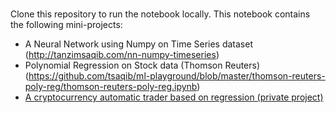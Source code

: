 # 

Clone this repository to run the notebook locally. This notebook contains the following mini-projects:

- A Neural Network using Numpy on Time Series dataset (http://tanzimsaqib.com/nn-numpy-timeseries)
- Polynomial Regression on Stock data (Thomson Reuters) (https://github.com/tsaqib/ml-playground/blob/master/thomson-reuters-poly-reg/thomson-reuters-poly-reg.ipynb)
- [A cryptocurrency automatic trader based on regression (private project)](https://github.com/tsaqib/ml-playground/blob/master/crypto-trader/README.md)